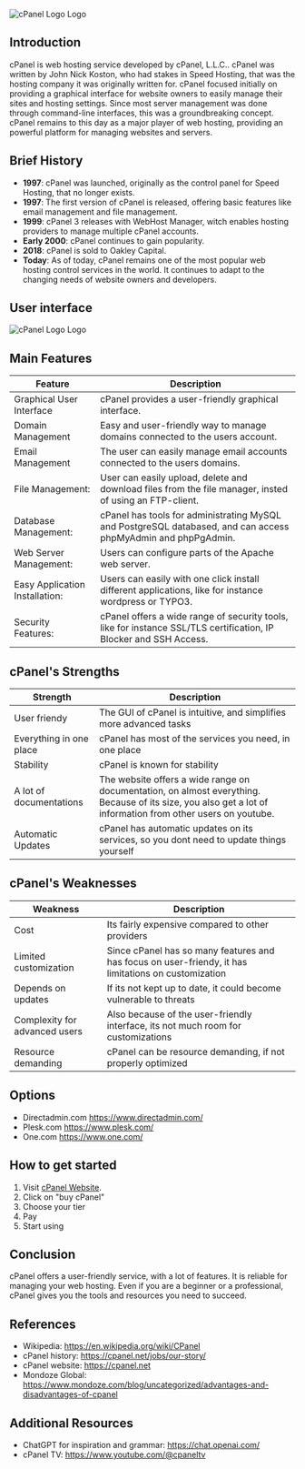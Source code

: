 ![cPanel Logo Logo](https://upload.wikimedia.org/wikipedia/commons/thumb/c/c2/CPanel_logo.svg/1280px-CPanel_logo.svg.png)

## Introduction

cPanel is web hosting service developed by cPanel, L.L.C.. cPanel was written by John Nick Koston, who had stakes in Speed Hosting, that was the hosting company it was originally written for. cPanel focused initially on providing a graphical interface for website owners to easily manage their sites and hosting settings. Since most server management was done through command-line interfaces, this was a groundbreaking concept. cPanel remains to this day as a major player of web hosting, providing an powerful platform for managing websites and servers.

## Brief History

- **1997**: cPanel was launched, originally as the control panel for Speed Hosting, that no longer exists.
- **1997**: The first version of cPanel is released, offering basic features like email management and file management.
- **1999**: cPanel 3 releases with WebHost Manager, witch enables hosting providers to manage multiple cPanel accounts.
- **Early 2000**: cPanel continues to gain popularity.
- **2018**: cPanel is sold to Oakley Capital.
- **Today**: As of today, cPanel remains one of the most popular web hosting control services in the world. It continues to adapt to the changing needs of website owners and developers.

## User interface

![cPanel Logo Logo](https://hkmarked.no/pictures/cpanel.png)

## Main Features

| Feature                        | Description                                                                                                       |
| ------------------------------ | ----------------------------------------------------------------------------------------------------------------- |
| Graphical User Interface       | cPanel provides a user-friendly graphical interface.                                                              |
| Domain Management              | Easy and user-friendly way to manage domains connected to the users account.                                      |
| Email Management               | The user can easily manage email accounts connected to the users domains.                                         |
| File Management:               | User can easily upload, delete and download files from the file manager, insted of using an FTP-client.           |
| Database Management:           | cPanel has tools for administrating MySQL and PostgreSQL databased, and can access phpMyAdmin and phpPgAdmin.     |
| Web Server Management:         | Users can configure parts of the Apache web server.                                                               |
| Easy Application Installation: | Users can easily with one click install different applications, like for instance wordpress or TYPO3.             |
| Security Features:             | cPanel offers a wide range of security tools, like for instance SSL/TLS certification, IP Blocker and SSH Access. |

## cPanel's Strengths

| Strength                | Description                                                                                                                                                 |
| ----------------------- | ----------------------------------------------------------------------------------------------------------------------------------------------------------- |
| User friendy            | The GUI of cPanel is intuitive, and simplifies more advanced tasks                                                                                          |
| Everything in one place | cPanel has most of the services you need, in one place                                                                                                      |
| Stability               | cPanel is known for stability                                                                                                                               |
| A lot of documentations | The website offers a wide range on documentation, on almost everything. Because of its size, you also get a lot of information from other users on youtube. |
| Automatic Updates       | cPanel has automatic updates on its services, so you dont need to update things yourself                                                                    |

## cPanel's Weaknesses

| Weakness                      | Description                                                                                          |
| ----------------------------- | ---------------------------------------------------------------------------------------------------- |
| Cost                          | Its fairly expensive compared to other providers                                                     |
| Limited customization         | Since cPanel has so many features and has focus on user-friendy, it has limitations on customization |
| Depends on updates            | If its not kept up to date, it could become vulnerable to threats                                    |
| Complexity for advanced users | Also because of the user-friendly interface, its not much room for customizations                    |
| Resource demanding            | cPanel can be resource demanding, if not properly optimized                                          |

## Options

- Directadmin.com <https://www.directadmin.com/>
- Plesk.com <https://www.plesk.com/>
- One.com <https://www.one.com/>

## How to get started

1. Visit [cPanel Website](https://cpanel.net/).
2. Click on "buy cPanel"
3. Choose your tier
4. Pay
5. Start using

## Conclusion

cPanel offers a user-friendly service, with a lot of features. It is reliable for managing your web hosting. Even if you are a beginner or a professional, cPanel gives you the tools and resources you need to succeed.

## References

- Wikipedia: <https://en.wikipedia.org/wiki/CPanel>
- cPanel history: <https://cpanel.net/jobs/our-story/>
- cPanel website: <https://cpanel.net>
- Mondoze Global: <https://www.mondoze.com/blog/uncategorized/advantages-and-disadvantages-of-cpanel>

## Additional Resources

- ChatGPT for inspiration and grammar: <https://chat.openai.com/>
- cPanel TV: <https://www.youtube.com/@cpaneltv>
